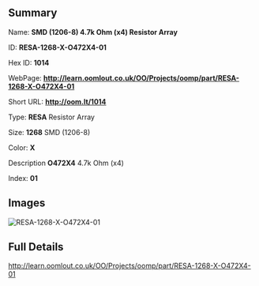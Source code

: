 

## Summary
 
Name: __SMD (1206-8) 4.7k Ohm (x4) Resistor Array__

ID: __RESA-1268-X-O472X4-01__

Hex ID: __1014__

WebPage: __http://learn.oomlout.co.uk/OO/Projects/oomp/part/RESA-1268-X-O472X4-01__

Short URL: __http://oom.lt/1014__


Type: __RESA__ Resistor Array 

Size: __1268__ SMD (1206-8) 

Color: __X__  

Description __O472X4__ 4.7k Ohm (x4) 

Index: __01__


## Images
![RESA-1268-X-O472X4-01](http://oomlout.com/oomp-gen/parts/RESA-1268-X-O472X4-01/RESA-1268-X-O472X4-01_420.jpg)



## Full Details

 http://learn.oomlout.co.uk/OO/Projects/oomp/part/RESA-1268-X-O472X4-01














